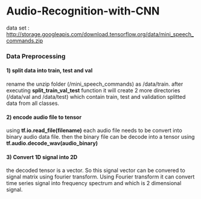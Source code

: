 # Audio-Recognition-with-CNN

data set : http://storage.googleapis.com/download.tensorflow.org/data/mini_speech_commands.zip

### Data Preprocessing
#### 1) split data into train, test and val
rename the unzip folder (/mini_speech_commands) as /data/train. after executing **split_train_val_test** function it will create 2 more directories 
(/data/val and /data/test) which contain train, test and validation splitted data from all classes.

#### 2) encode audio file to tensor 
using **tf.io.read_file(filename)** each audio file needs to be convert into binary audio data file. then the binary file can be decode into a tensor using 
**tf.audio.decode_wav(audio_binary)**

#### 3) Convert 1D signal into 2D
the decoded tensor is a vector. So this signal vector can be convered to signal matrix using fourier transform. Using Fourier transform it can convert time 
series signal into frequency spectrum and which is 2 dimensional signal.
